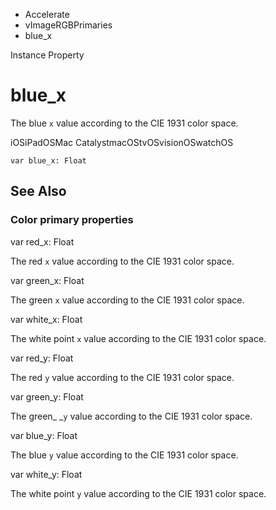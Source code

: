 

- Accelerate
- vImageRGBPrimaries
-  blue_x 

Instance Property

# blue_x

The blue `x` value according to the CIE 1931 color space.

iOSiPadOSMac CatalystmacOStvOSvisionOSwatchOS

``` source
var blue_x: Float
```

## See Also

### Color primary properties

var red_x: Float

The red `x` value according to the CIE 1931 color space.

var green_x: Float

The green `x` value according to the CIE 1931 color space.

var white_x: Float

The white point `x` value according to the CIE 1931 color space.

var red_y: Float

The red `y` value according to the CIE 1931 color space.

var green_y: Float

The green\_ \_`y` value according to the CIE 1931 color space.

var blue_y: Float

The blue `y` value according to the CIE 1931 color space.

var white_y: Float

The white point `y` value according to the CIE 1931 color space.

